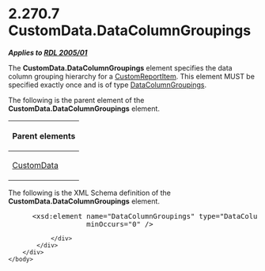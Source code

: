 <html dir="LTR" xmlns:mshelp="http://msdn.microsoft.com/mshelp" xmlns:ddue="http://ddue.schemas.microsoft.com/authoring/2003/5" xmlns:xlink="http://www.w3.org/1999/xlink" xmlns:tool="http://www.microsoft.com/tooltip">
    <head>
        <meta http-equiv="Content-Type" content="text/html; CHARSET=utf-8"></meta>
        <meta name="save" content="history"></meta>
        <title>2.270.7 CustomData.DataColumnGroupings</title>
        <xml>
            <mshelp:toctitle title="2.270.7 CustomData.DataColumnGroupings"></mshelp:toctitle>
            <mshelp:rltitle title="[MS-RDL]: CustomData.DataColumnGroupings"></mshelp:rltitle>
            <mshelp:keyword index="A" term="0d800728-6ac2-42b4-91e5-893387643987"></mshelp:keyword>
            <mshelp:attr name="DCSext.ContentType" value="open specification"></mshelp:attr>
            <mshelp:attr name="AssetID" value="0d800728-6ac2-42b4-91e5-893387643987"></mshelp:attr>
            <mshelp:attr name="TopicType" value="kbRef"></mshelp:attr>
            <mshelp:attr name="DCSext.Title" value="[MS-RDL]: CustomData.DataColumnGroupings" />
        </xml>
    </head>
    <body>
        <div id="header">
            <h1 class="heading">2.270.7 CustomData.DataColumnGroupings</h1>
        </div>
        <div id="mainSection">
            <div id="mainBody">
                <div id="allHistory" class="saveHistory"></div>
                <div id="sectionSection0" class="section" name="collapseableSection">
                    

<p><b><i>Applies to </i></b><a href="3ebe2912-4958-4832-b391-cad1f5e13338.htm"><b><i>RDL 2005/01</i></b></a></p>

<p>The <b>CustomData.DataColumnGroupings</b> element specifies
the data column grouping hierarchy for a <a href="6bb7b35c-e517-4444-a96b-9f2ccdd1a642.htm">CustomReportItem</a>. This
element MUST be specified exactly once and is of type <a href="2eb7281a-4d84-4c97-ad39-89dac1dbc1bc.htm">DataColumnGroupings</a>.</p>

<p>The following is the parent element of the <b>CustomData.DataColumnGroupings</b>
element.</p>

<table>
 <thead>
  <tr>
   <th>
   <p>Parent elements</p>
   </th>
  </tr>
 </thead>
 <tr>
  <td>
  <p><a href="7c5c39bd-6a38-4d28-805b-63959242c268.htm">CustomData</a></p>
  </td>
 </tr>
</table>

<p>The following is the XML Schema definition of the <b>CustomData.DataColumnGroupings</b>
element.</p>

<dl>
<dd>
<div><pre> &lt;xsd:element name=&quot;DataColumnGroupings&quot; type=&quot;DataColumnGroupingsType&quot; 
              minOccurs=&quot;0&quot; /&gt;
</pre></div>
</dd></dl>


                </div>
            </div>
        </div>
    </body>
</html>